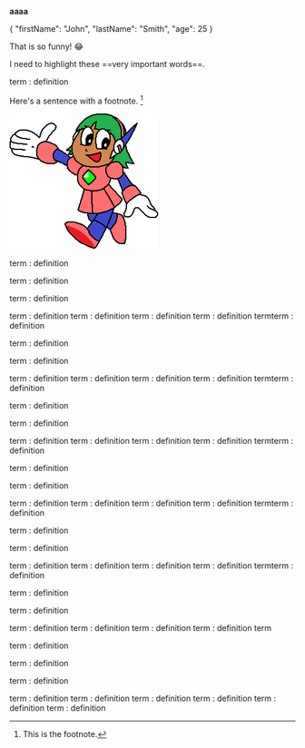 **aaaa**


{
  "firstName": "John",
  "lastName": "Smith",
  "age": 25
}


That is so funny! :joy:


I need to highlight these ==very important words==.


term
: definition

Here's a sentence with a footnote. [^1]









![She's here!](assets\images\profiles\nadine.png)







term
: definition


term
: definition


term
: definition

term
: definition
term
: definition
term
: definition
term
: definition
termterm
: definition


term
: definition


term
: definition

term
: definition
term
: definition
term
: definition
term
: definition
termterm
: definition


term
: definition


term
: definition

term
: definition
term
: definition
term
: definition
term
: definition
termterm
: definition


term
: definition


term
: definition

term
: definition
term
: definition
term
: definition
term
: definition
termterm
: definition


term
: definition


term
: definition

term
: definition
term
: definition
term
: definition
term
: definition
termterm
: definition


term
: definition


term
: definition

term
: definition
term
: definition
term
: definition
term
: definition
term























[^1]: This is the footnote.


term
: definition


term
: definition


term
: definition

term
: definition
term
: definition
term
: definition
term
: definition
term
: definition
term
: definition